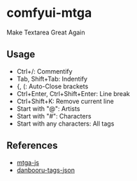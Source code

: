 # comfyui-mtga

Make Textarea Great Again

## Usage  

- Ctrl+/: Commentify
- Tab, Shift+Tab: Indentify
- {, (: Auto-Close brackets
- Ctrl+Enter, Ctrl+Shift+Enter: Line break
- Ctrl+Shift+K: Remove current line
- Start with "@": Artists
- Start with "#": Characters
- Start with any characters: All tags

## References

- [mtga-js](https://github.com/shinich39/mtga-js)
- [danbooru-tags-json](https://github.com/shinich39/danbooru-tags-json)